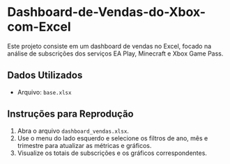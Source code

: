 # Dashboard-de-Vendas-do-Xbox-com-Excel

Este projeto consiste em um dashboard de vendas no Excel, focado na análise de subscrições dos serviços EA Play, Minecraft e Xbox Game Pass.

## Dados Utilizados
- Arquivo: `base.xlsx`

## Instruções para Reprodução
1. Abra o arquivo `dashboard_vendas.xlsx`.
2. Use o menu do lado esquerdo e selecione os filtros de ano, mês e trimestre para atualizar as métricas e gráficos.
3. Visualize os totais de subscrições e os gráficos correspondentes.
